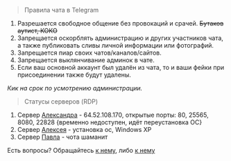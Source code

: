   > Правила чата в Telegram
  > 
  1. Разрешается свободное общение без провокаций и срачей.  ~~Бутаков аутист, КОКО~~
  2. Запрещается оскорблять администрацию и других участников чата, а также публиковать сливы личной информации или фотографий.
  3. Запрещается пиар своих чатов/каналов/сайтов.
  4. Запрещается выклянчивание админок в чате.
  5. Если ваш основной аккаунт был удалён из чата, то и ваши фейки при присоединении также будут удалены.

  _Кик на срок по усмотрению администрации._

> Статусы серверов (RDP)

1. Сервер [Александра](https://vk.com/utondin) - 64.52.108.170, открытые порты: 80, 25565, 8080, 22828 {временно недоступен, идёт переустановка ОС}
2. Сервер [Алексея](https://vk.com/alexsywindows) - установка ос, Windows XP
3. Сервер [Павла](https://vk.com/w32usr) - чота шаманит

Есть вопросы? Обращайтесь [к нему](https://tele.click/geeeforceee), либо [к нему
](https://tele.click/w32u_tg)
